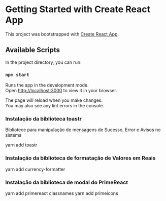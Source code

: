 # Getting Started with Create React App

This project was bootstrapped with [Create React App](https://github.com/facebook/create-react-app).

## Available Scripts

In the project directory, you can run:

### `npm start`

Runs the app in the development mode.\
Open [http://localhost:3000](http://localhost:3000) to view it in your browser.

The page will reload when you make changes.\
You may also see any lint errors in the console.

### Instalação da biblioteca toastr
Bibliotece para manipulação de mensagens de Sucesso, Error e Avisos no sistema

yarn add toastr

### Instalação da biblioteca de formatação de Valores em Reais

yarn add currency-formatter

### Instalação da biblioteca de modal do PrimeReact

yarn add primereact classnames 
yarn add primeicons

